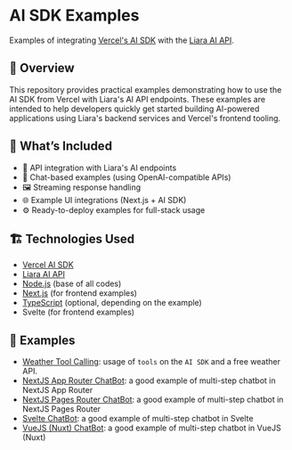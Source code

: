 # AI SDK Examples

Examples of integrating [Vercel's AI SDK](https://ai-sdk.dev/) with the [Liara AI API](https://docs.liara.ir/ai/about/).

## 🚀 Overview

This repository provides practical examples demonstrating how to use the AI SDK from Vercel with Liara's AI API endpoints. These examples are intended to help developers quickly get started building AI-powered applications using Liara's backend services and Vercel's frontend tooling.

## 🧩 What’s Included

- 🔌 API integration with Liara's AI endpoints
- 💬 Chat-based examples (using OpenAI-compatible APIs)
- 🖼️ Streaming response handling
- 🌐 Example UI integrations (Next.js + AI SDK)
- ⚙️ Ready-to-deploy examples for full-stack usage

## 🏗️ Technologies Used

- [Vercel AI SDK](https://ai-sdk.dev/docs/introduction)
- [Liara AI API](https://docs.liara.ir/ai/about)
- [Node.js](https://nodejs.org) (base of all codes)
- [Next.js](https://nextjs.org/) (for frontend examples)
- [TypeScript](https://www.typescriptlang.org/) (optional, depending on the example)
- Svelte (for frontend examples)

## 📂 Examples

- [Weather Tool Calling](https://github.com/liara-cloud/ai-sdk-examples/tree/master/Tool-Calling-Weather-API): usage of `tools` on the `AI SDK` and a free weather API.
- [NextJS App Router ChatBot](https://github.com/liara-cloud/ai-sdk-examples/tree/master/NextJS-App-Router-ChatBot): a good example of multi-step chatbot in NextJS App Router
- [NextJS Pages Router ChatBot](https://github.com/liara-cloud/ai-sdk-examples/tree/master/NextJS-Pages-Router-ChatBot): a good example of multi-step chatbot in NextJS Pages Router
- [Svelte ChatBot](https://github.com/liara-cloud/ai-sdk-examples/tree/master/Svelte-ChatBot): a good example of multi-step chatbot in Svelte
- [VueJS (Nuxt) ChatBot](https://github.com/liara-cloud/ai-sdk-examples/tree/master/Vue-Nuxt-ChatBot): a good example of multi-step chatbot in VueJS (Nuxt)
